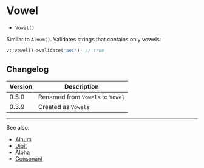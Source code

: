 # Vowel

- `Vowel()`

Similar to `Alnum()`. Validates strings that contains only vowels:

```php
v::vowel()->validate('aei'); // true
```

## Changelog

Version | Description
--------|-------------
  0.5.0 | Renamed from `Vowels` to `Vowel`
  0.3.9 | Created as `Vowels`

***
See also:

  * [Alnum](Alnum.md)
  * [Digit](Digit.md)
  * [Alpha](Alpha.md)
  * [Consonant](Consonant.md)
